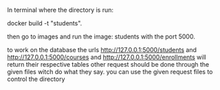 In terminal where the directory is run:

 docker build -t "students".

then go to images and run the image: students with the port 5000.

to work on the database the urls http://127.0.0.1:5000/students and http://127.0.0.1:5000/courses and http://127.0.0.1:5000/enrollments will return their respective tables
other request should be done through the given files witch do what they say.
you can use the given request files to control the directory
